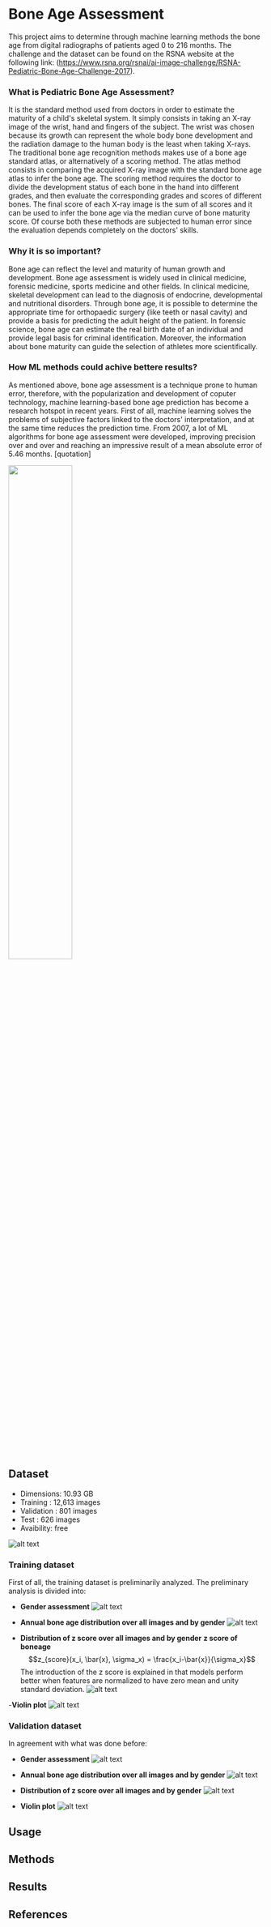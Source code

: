 # Bone Age Assessment
This project aims to determine through machine learning methods the bone age from digital radiographs of patients aged 0 to 216 months. The challenge and the dataset can be found on the RSNA website at the following link: (https://www.rsna.org/rsnai/ai-image-challenge/RSNA-Pediatric-Bone-Age-Challenge-2017).

### What is Pediatric Bone Age Assessment?
It is the standard method used from doctors in order to estimate the maturity of a child's skeletal system. It simply consists in taking an X-ray image of the wrist, hand and fingers of the subject. The wrist was chosen because its growth can represent the whole body bone development and the radiation damage to the human body is the least when taking X-rays. The traditional bone age recognition methods makes use of a bone age standard atlas, or alternatively of a scoring method. The atlas method consists in comparing the acquired X-ray image with the standard bone age atlas to infer the bone age. The scoring method requires the doctor to divide the development status of each bone in the hand into different grades, and then evaluate the corresponding grades and scores of different bones. The final score of each X-ray image is the sum of all scores and it can be used to infer the bone age via the median curve of bone maturity score. Of course both these methods are subjected to human error since the evaluation depends completely on the doctors' skills.

### Why it is so important? 
Bone age can reflect the level and maturity of human growth and development. Bone age assessment is widely used in clinical medicine, forensic medicine, sports medicine and other fields. In clinical medicine, skeletal development can lead to the diagnosis of endocrine, developmental and nutritional disorders. Through bone age, it is possible to determine the appropriate time for orthopaedic surgery (like teeth or nasal cavity) and provide a basis for predicting the adult height of the patient. In forensic science, bone age can estimate the real birth date of an individual and provide legal basis for criminal identification. Moreover, the information about bone maturity can guide the selection of athletes more scientifically.

### How ML methods could achive bettere results?
As mentioned above, bone age assessment is a technique prone to human error, therefore, with the popularization and development of coputer technology, machine learning-based bone age prediction has become a research hotspot in recent years. First of all, machine learning solves the problems of subjective factors linked to the doctors' interpretation, and at the same time reduces the prediction time. From 2007, a lot of ML algorithms for bone age assessment were developed, improving precision over and over and reaching an impressive result of a mean absolute error of 5.46 months. [quotation]

<img src="https://github.com/giuseppeantoniomotisi/boneageassessment/blob/main/dataset/images/13196.png" width=50% height=50%>

## Dataset
- Dimensions: 10.93 GB
- Training : 12,613 images
- Validation : 801 images
- Test : 626 images
- Avaibility: free

![alt text](https://github.com/giuseppeantoniomotisi/boneageassessment/blob/main/dataset/images/piechart_rsna_dataset.png)
### Training dataset
First of all, the training dataset is preliminarily analyzed. The preliminary analysis is divided into:

- **Gender assessment**
![alt text](https://github.com/giuseppeantoniomotisi/boneageassessment/blob/main/dataset/images/training_gender_counter.png)

- **Annual bone age distribution over all images and by gender**
![alt text](https://github.com/giuseppeantoniomotisi/boneageassessment/blob/main/dataset/images/training_boneage.png)

- **Distribution of z score over all images and by gender**
**z score of boneage**
$$z_{score}(x_i, \bar{x}, \sigma_x) = \frac{x_i-\bar{x}}{\sigma_x}$$
The introduction of the z score is explained in that models perform better when features are normalized to have zero mean and unity standard deviation.
![alt text](https://github.com/giuseppeantoniomotisi/boneageassessment/blob/main/dataset/images/training_zscore.png)

-**Violin plot**
![alt text](https://github.com/giuseppeantoniomotisi/boneageassessment/blob/main/dataset/images/training_violin.png)

### Validation dataset
In agreement with what was done before:
- **Gender assessment**
![alt text](https://github.com/giuseppeantoniomotisi/boneageassessment/blob/main/dataset/images/validation_gender_counter.png)

- **Annual bone age distribution over all images and by gender**
![alt text](https://github.com/giuseppeantoniomotisi/boneageassessment/blob/main/dataset/images/validation_boneage.png)

- **Distribution of z score over all images and by gender**
![alt text](https://github.com/giuseppeantoniomotisi/boneageassessment/blob/main/dataset/images/validation_zscore.png)

- **Violin plot**
![alt text](https://github.com/giuseppeantoniomotisi/boneageassessment/blob/main/dataset/images/validation_violin.png)

## Usage

## Methods

## Results

## References
